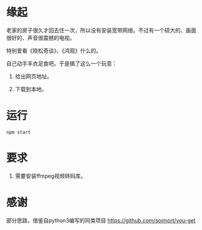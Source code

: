 # 缘起

老家的房子很久才回去住一次，所以没有安装宽带网络。不过有一个硕大的、画面很好的、声音很震撼的电视。

特别爱看《晓松奇谈》、《鸿观》什么的。

自己动手丰衣足食吧。于是搞了这么一个玩意：

1. 给出网页地址。

2. 下载到本地。


# 运行

```npm start```

# 要求

1. 需要安装ffmpeg视频转码库。


# 感谢
部分思路，借鉴自python3编写的同类项目 https://github.com/soimort/you-get

